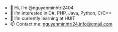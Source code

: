 - 👋 Hi, I’m @nguyenminhtri2404
- 👀 I’m interested in C#, PHP, Java, Python, C/C++
- 🌱 I’m currently learning at HUIT
- 📫 Contact me: nguyenminhtri24.info@gmail.com

<!---
TrisN03/TrisN03 is a ✨ special ✨ repository because its `README.md` (this file) appears on your GitHub profile.
You can click the Preview link to take a look at your changes.
--->
